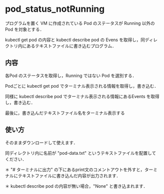 # pod_status_notRunning
プログラムを置く VM に作成されている Pod のステータスが Running 以外の Pod を対象とする．

kubectl get pod の内容と kubectl describe pod の Evens を取得し，同ディレクトリ内にあるテキストファイルに書き込むプログラム．

## 内容
各Pod のステータスを取得し，Running ではない Pod を選別する．

Podごとに kubectl get pod でターミナル表示される情報を取得し，書き込む．

同様に kubectl describe pod でターミナル表示される情報にあるEvents を取得し，書き込む．

最後に，書き込んだテキストファイル名をターミナル表示する

## 使い方
そのままダウンロードして使えます．

同ディレクトリ内に名前が "pod-data.txt" というテキストファイルを配置してください．

＊ "# ターミナルに出力" の下にあるprint文のコメントアウトを外すと，ターミナルにテキストファイルに書き込んだ内容が出力されます．

＊ kubectl describe pod の内容が無い場合，"None" と書き込まれます．
